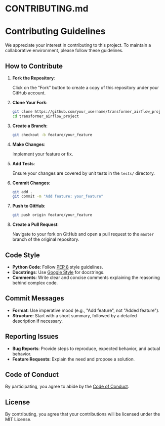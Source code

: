 # CONTRIBUTING.md

# Contributing Guidelines

We appreciate your interest in contributing to this project. To maintain a collaborative environment, please follow these guidelines.

## How to Contribute

1. **Fork the Repository**:

   Click on the "Fork" button to create a copy of this repository under your GitHub account.

2. **Clone Your Fork**:

   ```bash
   git clone https://github.com/your_username/transformer_airflow_project.git
   cd transformer_airflow_project
   ```

3. **Create a Branch**:

   ```bash
   git checkout -b feature/your_feature
   ```

4. **Make Changes**:

   Implement your feature or fix.

5. **Add Tests**:

   Ensure your changes are covered by unit tests in the `tests/` directory.

6. **Commit Changes**:

   ```bash
   git add .
   git commit -m "Add feature: your_feature"
   ```

7. **Push to GitHub**:

   ```bash
   git push origin feature/your_feature
   ```

8. **Create a Pull Request**:

   Navigate to your fork on GitHub and open a pull request to the `master` branch of the original repository.

## Code Style

- **Python Code**: Follow [PEP 8](https://www.python.org/dev/peps/pep-0008/) style guidelines.
- **Docstrings**: Use [Google Style](https://sphinxcontrib-napoleon.readthedocs.io/en/latest/example_google.html) for docstrings.
- **Comments**: Write clear and concise comments explaining the reasoning behind complex code.

## Commit Messages

- **Format**: Use imperative mood (e.g., "Add feature", not "Added feature").
- **Structure**: Start with a short summary, followed by a detailed description if necessary.

## Reporting Issues

- **Bug Reports**: Provide steps to reproduce, expected behavior, and actual behavior.
- **Feature Requests**: Explain the need and propose a solution.

## Code of Conduct

By participating, you agree to abide by the [Code of Conduct](CODE_OF_CONDUCT.md).

## License

By contributing, you agree that your contributions will be licensed under the MIT License.